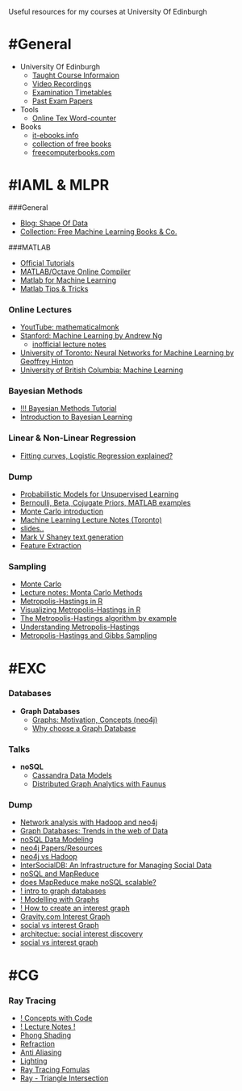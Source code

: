 Useful resources for my courses at University Of Edinburgh

# #General
- University Of Edinburgh
  - [Taught Course Informaion](http://www.inf.ed.ac.uk/student-services/teaching-organisation/taught-course-information)
  - [Video Recordings](http://groups.inf.ed.ac.uk/vision/VIDEO/)
  - [Examination Timetables](http://www.scripts.sasg.ed.ac.uk/registry/examinations/index.cfm)
  - [Past Exam Papers](http://www.exampapers.lib.ed.ac.uk.ezproxy.is.ed.ac.uk/Informatics0405.shtml)
- Tools
  - [Online Tex Word-counter](http://app.uio.no/ifi/texcount/online.php)
- Books
  - [it-ebooks.info](http://it-ebooks.info/)
  - [collection of free books](https://github.com/vhf/free-programming-books/blob/master/free-programming-books.md)
  - [freecomputerbooks.com](http://freecomputerbooks.com/)


# #IAML & MLPR

###General
- [Blog: Shape Of Data](http://shapeofdata.wordpress.com/)
- [Collection: Free Machine Learning Books & Co.](https://github.com/vhf/free-programming-books/blob/master/free-programming-books.md#machine-learning)

###MATLAB
- [Official Tutorials](https://www.mathworks.de/products/matlab/videos.html)
- [MATLAB/Octave Online Compiler](http://www.compileonline.com/execute_matlab_online.php)
- [Matlab for Machine Learning](http://www.cs.utah.edu/~piyush/teaching/matlab4ml.pdf)
- [Matlab Tips & Tricks](http://www.ee.columbia.edu/~marios/matlab/matlab_tricks.html)

### Online Lectures
- [YoutTube: mathematicalmonk](http://www.youtube.com/playlist?list=PLD0F06AA0D2E8FFBA)
- [Stanford: Machine Learning by Andrew Ng](https://class.coursera.org/ml/lecture/index)
  - [inofficial lecture notes](http://www.holehouse.org/mlclass/)
- [University of Toronto: Neural Networks for Machine Learning by Geoffrey Hinton](https://class.coursera.org/ml/class/index)
- [University of British Columbia: Machine Learning](http://www.youtube.com/user/ProfNandoDF/videos?flow=grid&view=1)

### Bayesian Methods
- [!!! Bayesian Methods Tutorial](http://www.gatsby.ucl.ac.uk/~zoubin/tmp/tutorial.pdf)
- [Introduction to Bayesian Learning](http://www.dgp.toronto.edu/~hertzman/ibl2004/bayes2004.pdf)

### Linear & Non-Linear Regression
- [Fitting curves, Logistic Regression explained?](http://blog.minitab.com/blog/adventures-in-statistics/curve-fitting-with-linear-and-nonlinear-regression)

### Dump
- [Probabilistic Models for Unsupervised Learning](http://www.cs.nyu.edu/~roweis/notes/nipstut.pdf)
- [Bernoulli, Beta, Cojugate Priors, MATLAB examples](http://www.cs.ubc.ca/~murphyk/Teaching/CS340-Fall06/lectures/bernoulli-slides.pdf)
- [Monte Carlo introduction](http://www.scratchapixel.com/lessons/3d-basic-lessons/lesson-16-introduction-to-monte-carlo-integration/)
- [Machine Learning Lecture Notes (Toronto)](http://www.dgp.toronto.edu/~hertzman/411notes.pdf)
- [slides..](http://people.cs.pitt.edu/~milos/courses/cs2750/Lectures/class4.pdf)
- [Mark V Shaney text generation](http://www.strout.net/info/coding/python/shaney.py)
- [Feature Extraction](http://clopinet.com/isabelle/Projects/ETH/)

### Sampling
- [Monte Carlo](http://www.scratchapixel.com/lessons/3d-basic-lessons/lesson-16-introduction-to-monte-carlo-integration/)
- [Lecture notes: Monta Carlo Methods](http://www.maths.bris.ac.uk/~manpw/teaching/notes.pdf)
- [Metropolis-Hastings in R](http://theoreticalecology.wordpress.com/2010/09/17/metropolis-hastings-mcmc-in-r/)
- [Visualizing Metropolis-Hastings in R](http://www.r-bloggers.com/visualising-the-metropolis-hastings-algorithm/)
- [The Metropolis-Hastings algorithm by example](http://www.johnkerl.org/doc/mhcoin.pdf)
- [Understanding Metropolis-Hastings](http://elsa.berkeley.edu/reprints/misc/understanding.pdf)
- [Metropolis-Hastings and Gibbs Sampling](www.cc.gatech.edu/~lebanon/notes/metropolis.pdf)

# #EXC

### Databases
- **Graph Databases**
  - [Graphs: Motivation, Concepts (neo4j)](http://www.neo4j.org/learn)
  - [Why choose a Graph Database](http://programming.oreilly.com/2013/07/why-choose-a-graph-database.html)

### Talks
- **noSQL**
  - [Cassandra Data Models](http://youtu.be/HdJlsOZVGwM)
  - [Distributed Graph Analytics with Faunus](http://youtu.be/ALhjzlNuZdA)

### Dump
- [Network analysis with Hadoop and neo4j](http://www.slideshare.net/fvanvollenhoven/network-analysis-with-hadoop-and-neo4j)
- [Graph Databases: Trends in the web of Data](http://www.slideshare.net/slidarko/graph-databases-trends-in-the-web-of-data)
- [noSQL Data Modeling](http://www.youtube.com/watch?v=EAeviDFkZL8)
- [neo4j Papers/Resources](http://www.neotechnology.com/resources/)
- [neo4j vs Hadoop](http://highscalability.com/neo4j-graph-database-kicks-buttox)
- [InterSocialDB: An Infrastructure for Managing Social Data](http://dmod.eu/intersocial/presentations/intersocialDB.pdf)
- [noSQL and MapReduce](http://www.slideshare.net/j_singh/nosql-and-mapreduce#btnNext)
- [does MapReduce make noSQL scalable?](http://programmers.stackexchange.com/questions/190517/is-map-reduce-the-basic-factor-that-makes-nosql-more-scalable-than-sql)
- [! intro to graph databases](http://vimeo.com/50787208)
- [! Modelling with Graphs](http://youtu.be/XzDNw2y0QEM)
- [! How to create an interest graph](http://www.livechatinc.com/blog/2012/07/how-to-create-an-interest-graph/)
- [Gravity.com Interest Graph](http://www.gravity.com/labs/interestgraph/)
- [social vs interest Graph](http://let5ch.tumblr.com/post/23292739678/mind-the-gap-social-vs-interest-with-facebooks)
- [architectue: social interest discovery](http://wwwconference.org/www2008/papers/pdf/p675-liA.pdf)
- [social vs interest graph](http://www.alleywatch.com/2013/04/social-graph-vs-interest-graph-they-are-different/)

# #CG

### Ray Tracing
- [! Concepts with Code](http://ray-tracer-concept.blogspot.co.uk/)
- [! Lecture Notes !](http://cse.csusb.edu/tong/courses/cs621/notes/ray.php)
- [Phong Shading](http://www.codermind.com/articles/Raytracer-in-C++-Part-II-Specularity-post-processing.html)
- [Refraction](http://steve.hollasch.net/cgindex/render/refraction.txt)
- [Anti Aliasing](http://www.hackification.com/2008/08/31/experiments-in-ray-tracing-part-8-anti-aliasing/)
- [Lighting](http://www.hackification.com/2008/07/18/experiments-in-ray-tracing-part-4-lighting/)
- [Ray Tracing Fomulas](http://www.ccs.neu.edu/home/fell/CSU540/programs/RayTracingFormulas.htm)
- [Ray - Triangle Intersection](http://www.lighthouse3d.com/tutorials/maths/ray-triangle-intersection/)
